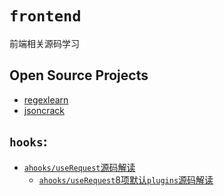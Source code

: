 # `frontend`
前端相关源码学习

## Open Source Projects
- [regexlearn](/open_source_projects/regexlearn.md)
- [jsoncrack](/open_source_projects/jsoncrack.md)

## `hooks`:
- [`ahooks/useRequest`源码解读](/ahooks/useRequest/index.md)
  - [`ahooks/useRequest`8项默认`plugins`源码解读](/ahooks/useRequest/plugins.md)
